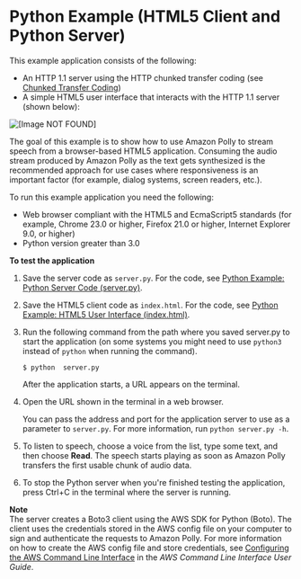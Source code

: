 # Python Example \(HTML5 Client and Python Server\)<a name="examples-python"></a>

This example application consists of the following:
+ An HTTP 1\.1 server using the HTTP chunked transfer coding \(see [Chunked Transfer Coding](https://tools.ietf.org/html/rfc2616#section-3.6.1)\)
+ A simple HTML5 user interface that interacts with the HTTP 1\.1 server \(shown below\):

     
![\[Image NOT FOUND\]](http://docs.aws.amazon.com/polly/latest/dg/images/app1-10.png)

The goal of this example is to show how to use Amazon Polly to stream speech from a browser\-based HTML5 application\. Consuming the audio stream produced by Amazon Polly as the text gets synthesized is the recommended approach for use cases where responsiveness is an important factor \(for example, dialog systems, screen readers, etc\.\)\.

To run this example application you need the following:
+ Web browser compliant with the HTML5 and EcmaScript5 standards \(for example, Chrome 23\.0 or higher, Firefox 21\.0 or higher, Internet Explorer 9\.0, or higher\)
+ Python version greater than 3\.0

**To test the application**

1. Save the server code as `server.py`\. For the code, see [Python Example: Python Server Code \(server\.py\)](example-Python-server-code.md)\.

1. Save the HTML5 client code as `index.html`\. For the code, see [Python Example: HTML5 User Interface \(index\.html\)](example-html-app.md)\.

1. Run the following command from the path where you saved server\.py to start the application \(on some systems you might need to use `python3` instead of `python` when running the command\)\.

   ```
   $ python  server.py
   ```

   After the application starts, a URL appears on the terminal\. 

1. Open the URL shown in the terminal in a web browser\. 

   You can pass the address and port for the application server to use as a parameter to `server.py`\. For more information, run `python server.py -h`\.

1. To listen to speech, choose a voice from the list, type some text, and then choose **Read**\. The speech starts playing as soon as Amazon Polly transfers the first usable chunk of audio data\.

1. To stop the Python server when you're finished testing the application, press Ctrl\+C in the terminal where the server is running\.

**Note**  
The server creates a Boto3 client using the AWS SDK for Python \(Boto\)\. The client uses the credentials stored in the AWS config file on your computer to sign and authenticate the requests to Amazon Polly\. For more information on how to create the AWS config file and store credentials, see [Configuring the AWS Command Line Interface](https://docs.aws.amazon.com/cli/latest/userguide/cli-chap-getting-started.html) in the *AWS Command Line Interface User Guide*\.